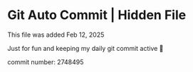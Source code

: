 # Git Auto Commit | Hidden File

This file was added Feb 12, 2025

Just for fun and keeping my daily git commit active 🤪

commit number: 2748495

